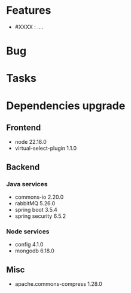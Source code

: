 
# Features

- #XXXX : ....

# Bug



# Tasks

  
# Dependencies upgrade

## Frontend
- node 22.18.0
- virtual-select-plugin 1.1.0

## Backend 


### Java services 

- commons-io 2.20.0
- rabbitMQ 5.26.0
- spring boot 3.5.4
- spring security 6.5.2


  
### Node services

- config 4.1.0
- mongodb 6.18.0

## Misc

- apache.commons-compress 1.28.0





